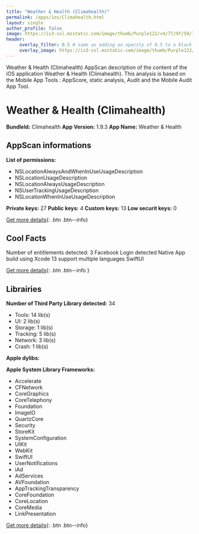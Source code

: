 ```yaml
---
title: "Weather & Health (Climahealth)"
permalink: /apps/ios/Climahealth.html
layout: single
author_profile: false
image: https://is3-ssl.mzstatic.com/image/thumb/Purple122/v4/77/9f/59/779f59a1-d1d1-5313-72af-dba976ec5a55/AppIcon-0-1x_U007emarketing-0-5-0-85-220.png/512x512bb.jpg
header: 
     overlay_filter: 0.5 # same as adding an opacity of 0.5 to a black background
     overlay_image: https://is3-ssl.mzstatic.com/image/thumb/Purple122/v4/77/9f/59/779f59a1-d1d1-5313-72af-dba976ec5a55/AppIcon-0-1x_U007emarketing-0-5-0-85-220.png/512x512bb.jpg
---
```

Weather & Health (Climahealth) AppScan description of the content of the iOS application Weather & Health (Climahealth). This analysis is based on the Mobile App Tools : AppScore, static analysis, Audit and the Mobile Audit App Tool.

# Weather & Health (Climahealth)

**BundleId:** Climahealth
**App Version:** 1.9.3
**App Name:** Weather & Health


## AppScan informations 

**List of permissions:** 
- NSLocationAlwaysAndWhenInUseUsageDescription
- NSLocationUsageDescription
- NSLocationAlwaysUsageDescription
- NSUserTrackingUsageDescription
- NSLocationWhenInUseUsageDescription
  
  
**Private keys:** 27
**Public keys:** 4
**Custom keys:** 13
**Low securit keys:** 0
  
[Get more details](/pricing.html){: .btn .btn--info}

## Cool Facts

Number of entitlements detected: 3
Facebook Login detected
Native App
build using Xcode 13
support multiple languages
SwiftUI
  
[Get more details](/pricing.html){: .btn .btn--info }

## Librairies 
**Number of Third Party Library detected:** 34
- Tools: 14 lib(s)
- UI: 2 lib(s)
- Storage: 1 lib(s)
- Tracking: 5 lib(s)
- Network: 3 lib(s)
- Crash: 1 lib(s)


**Apple dylibs:**


**Apple System Library Frameworks:**
- Accelerate
- CFNetwork
- CoreGraphics
- CoreTelephony
- Foundation
- ImageIO
- QuartzCore
- Security
- StoreKit
- SystemConfiguration
- UIKit
- WebKit
- SwiftUI
- UserNotifications
- iAd
- AdServices
- AVFoundation
- AppTrackingTransparency
- CoreFoundation
- CoreLocation
- CoreMedia
- LinkPresentation


  
[Get more details](/pricing.html){: .btn .btn--info}

